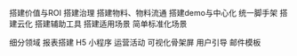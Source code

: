 搭建价值与ROI
搭建治理
搭建物料、物料流通
搭建demo与中心化
统一脚手架
搭建云化
搭建辅助工具
搭建适用场景
    简单标准化场景


细分领域
    报表搭建
H5
小程序
运营活动
可视化骨架屏
用户引导
邮件模板